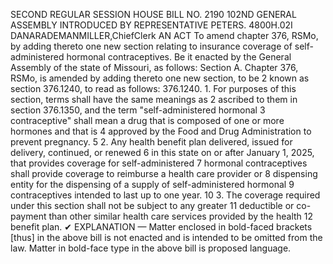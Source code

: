 SECOND REGULAR SESSION
HOUSE BILL NO. 2190
102ND GENERAL ASSEMBLY
INTRODUCED BY REPRESENTATIVE PETERS.
4800H.02I DANARADEMANMILLER,ChiefClerk
AN ACT
To amend chapter 376, RSMo, by adding thereto one new section relating to insurance
coverage of self-administered hormonal contraceptives.
Be it enacted by the General Assembly of the state of Missouri, as follows:
Section A. Chapter 376, RSMo, is amended by adding thereto one new section, to be
2 known as section 376.1240, to read as follows:
376.1240. 1. For purposes of this section, terms shall have the same meanings as
2 ascribed to them in section 376.1350, and the term "self-administered hormonal
3 contraceptive" shall mean a drug that is composed of one or more hormones and that is
4 approved by the Food and Drug Administration to prevent pregnancy.
5 2. Any health benefit plan delivered, issued for delivery, continued, or renewed
6 in this state on or after January 1, 2025, that provides coverage for self-administered
7 hormonal contraceptives shall provide coverage to reimburse a health care provider or
8 dispensing entity for the dispensing of a supply of self-administered hormonal
9 contraceptives intended to last up to one year.
10 3. The coverage required under this section shall not be subject to any greater
11 deductible or co-payment than other similar health care services provided by the health
12 benefit plan.
✔
EXPLANATION — Matter enclosed in bold-faced brackets [thus] in the above bill is not enacted and is
intended to be omitted from the law. Matter in bold-face type in the above bill is proposed language.
